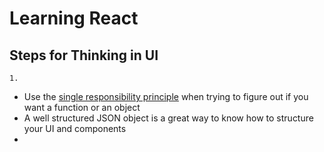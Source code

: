 
# Learning React
## Steps for Thinking in UI
	1. 

- Use the [single responsibility principle](https://en.wikipedia.org/wiki/Single-responsibility_principle) when trying to figure out if you want a function or an object
- A well structured JSON object is a great way to know how to structure your UI and components
- 

<!--stackedit_data:
eyJoaXN0b3J5IjpbMjUzMDAxMjg1XX0=
-->
